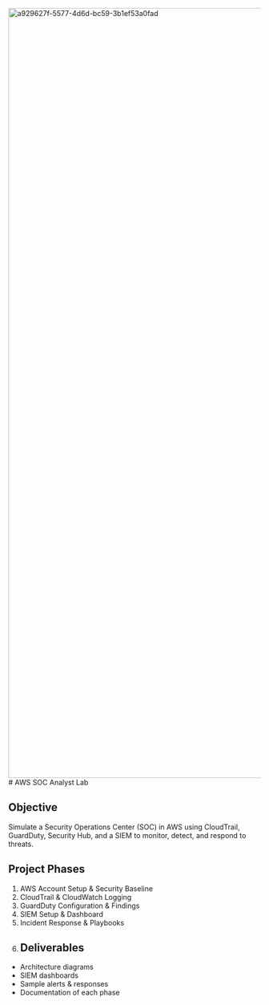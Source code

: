 <img width="1024" height="1536" alt="a929627f-5577-4d6d-bc59-3b1ef53a0fad" src="https://github.com/user-attachments/assets/89311390-c2da-4844-a84e-8ff43dd0541b" /># AWS SOC Analyst Lab

## Objective
Simulate a Security Operations Center (SOC) in AWS using CloudTrail, GuardDuty, Security Hub, and a SIEM to monitor, detect, and respond to threats.



## Project Phases
1. AWS Account Setup & Security Baseline
2. CloudTrail & CloudWatch Logging
3. GuardDuty Configuration & Findings
4. SIEM Setup & Dashboard
5. Incident Response & Playbooks
6. ## Deliverables
- Architecture diagrams
- SIEM dashboards
- Sample alerts & responses
- Documentation of each phase


